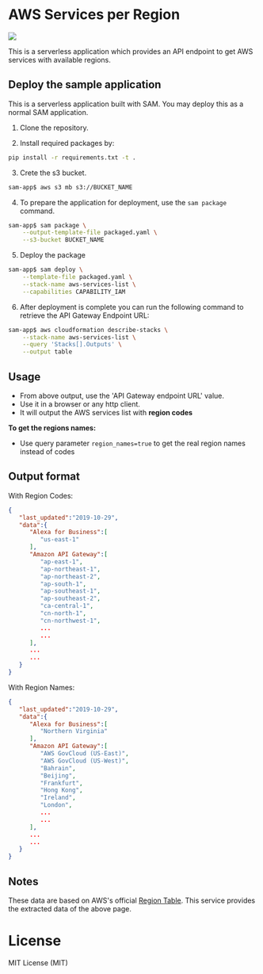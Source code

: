 # AWS Services per Region

[![](https://img.shields.io/badge/Available-serverless%20app%20repository-blue.svg)](https://serverlessrepo.aws.amazon.com/applications/arn:aws:serverlessrepo:us-east-1:987919146615:applications~aws-services-by-region)


This is a serverless application which provides an API endpoint to get AWS services with available regions.

## Deploy the sample application
This is a serverless application built with SAM. You may deploy this as a normal SAM application.

1. Clone the repository.

2. Install required packages by:
```bash
pip install -r requirements.txt -t .
```

3. Crete the s3 bucket.
```bash
sam-app$ aws s3 mb s3://BUCKET_NAME
```

4. To prepare the application for deployment, use the `sam package` command.

```bash
sam-app$ sam package \
    --output-template-file packaged.yaml \
    --s3-bucket BUCKET_NAME
```

5. Deploy the package

```bash
sam-app$ sam deploy \
    --template-file packaged.yaml \
    --stack-name aws-services-list \
    --capabilities CAPABILITY_IAM
```

6. After deployment is complete you can run the following command to retrieve the API Gateway Endpoint URL:

```bash
sam-app$ aws cloudformation describe-stacks \
    --stack-name aws-services-list \
    --query 'Stacks[].Outputs' \
    --output table
``` 

## Usage

- From above output, use the 'API Gateway endpoint URL' value.
- Use it in a browser or any http client.
- It will output the AWS services list with **region codes**

**To get the regions names:**
- Use query parameter `region_names=true` to get the real region names instead of codes


## Output format
With Region Codes:
```json
{
   "last_updated":"2019-10-29",
   "data":{
      "Alexa for Business":[
         "us-east-1"
      ],
      "Amazon API Gateway":[
         "ap-east-1",
         "ap-northeast-1",
         "ap-northeast-2",
         "ap-south-1",
         "ap-southeast-1",
         "ap-southeast-2",
         "ca-central-1",
         "cn-north-1",
         "cn-northwest-1",
         ...
         ...
      ],
      ...
      ...
   }
}
```

With Region Names:
```json
{
   "last_updated":"2019-10-29",
   "data":{
      "Alexa for Business":[
         "Northern Virginia"
      ],
      "Amazon API Gateway":[
         "AWS GovCloud (US-East)",
         "AWS GovCloud (US-West)",
         "Bahrain",
         "Beijing",
         "Frankfurt",
         "Hong Kong",
         "Ireland",
         "London",
         ...
         ...
      ],
      ...
      ...
   }
}
```

## Notes

These data are based on AWS's official [Region Table](https://aws.amazon.com/about-aws/global-infrastructure/regional-product-services/).
This service provides the extracted data of the above page.

# License

MIT License (MIT)